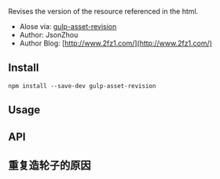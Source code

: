 Revises the version of the resource referenced in the html.

- Alose via: [gulp-asset-revision](https://github.com/zzyss86/gulp-hash-list)
- Author: JsonZhou
- Author Blog: [http://www.2fz1.com/](http://www.2fz1.com/)

## Install

	npm install --save-dev gulp-asset-revision
	
## Usage
	
## API

## 重复造轮子的原因

